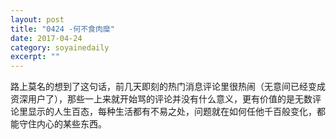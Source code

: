```yaml
---
layout: post
title: "0424 -何不食肉糜" 
date: 2017-04-24 
category: soyainedaily 
excerpt: ""
---
```


路上莫名的想到了这句话，前几天即刻的热门消息评论里很热闹（无意间已经变成资深用户了），那些一上来就开始骂的评论并没有什么意义，更有价值的是无数评论里显示的人生百态，每种生活都有不易之处，问题就在如何任他千百般变化，都能守住内心的某些东西。